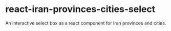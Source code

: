 # react-iran-provinces-cities-select

An interactive select box as a react component for Iran provinces and cities.
